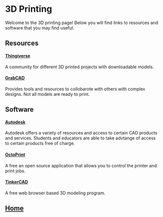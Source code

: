 # 3D Printing
Welcome to the 3D printing page! Below you will find links to resources and software that you may find useful.

## Resources
#### [Thingiverse](https://www.thingiverse.com/)
A community for different 3D printed projects with downloadable models.

#### [GrabCAD](https://grabcad.com/)
Provides tools and resources to collobarote with others with complex designs. Not all models are ready to print.

## Software
#### [Autodesk](https://www.autodesk.com/education/home)
Autodesk offers a variety of resources and access to certain CAD products and services. Students and educators are able to take advtange of access to certain products free of charge.

#### [OctoPrint](https://octoprint.org/)
A free an open source application that allows you to control the printer and print jobs.

#### [TinkerCAD](https://www.tinkercad.com/)
A free web browser based 3D modeling program.

## [Home](https://ninjachurros.github.io/fl-test/)
